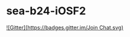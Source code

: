 # sea-b24-iOSF2
[![Gitter](https://badges.gitter.im/Join Chat.svg)](https://gitter.im/codefellows/sea-b24-iOSF2?utm_source=badge&utm_medium=badge&utm_campaign=pr-badge&utm_content=badge)